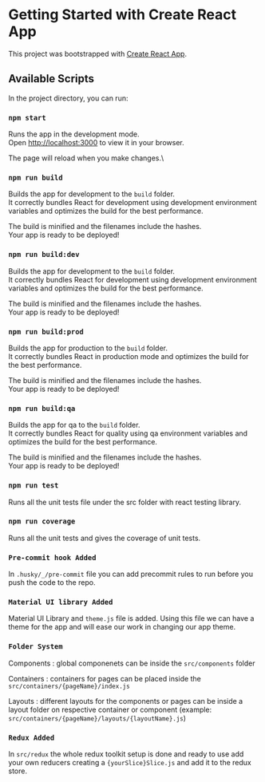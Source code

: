 # Getting Started with Create React App

This project was bootstrapped with [Create React App](https://github.com/facebook/create-react-app).

## Available Scripts

In the project directory, you can run:

### `npm start`

Runs the app in the development mode.\
Open [http://localhost:3000](http://localhost:3000) to view it in your browser.

The page will reload when you make changes.\

### `npm run build`

Builds the app for development to the `build` folder.\
It correctly bundles React for development using development environment variables and optimizes the build for the best performance.

The build is minified and the filenames include the hashes.\
Your app is ready to be deployed!

### `npm run build:dev`

Builds the app for development to the `build` folder.\
It correctly bundles React for development using development environment variables and optimizes the build for the best performance.

The build is minified and the filenames include the hashes.\
Your app is ready to be deployed!

### `npm run build:prod`

Builds the app for production to the `build` folder.\
It correctly bundles React in production mode and optimizes the build for the best performance.

The build is minified and the filenames include the hashes.\
Your app is ready to be deployed!

### `npm run build:qa`

Builds the app for qa to the `build` folder.\
It correctly bundles React for quality using qa environment variables and optimizes the build for the best performance.

The build is minified and the filenames include the hashes.\
Your app is ready to be deployed!

### `npm run test`

Runs all the unit tests file under the src folder with react testing library.

### `npm run coverage`

Runs all the unit tests and gives the coverage of unit tests.

### `Pre-commit hook Added`

In `.husky/_/pre-commit` file you can add precommit rules to run before you push the code to the repo.

### `Material UI library Added`

Material UI Library and `theme.js` file is added. Using this file we can have a theme for the app and will ease our work in changing our app theme.

### `Folder System`

Components : global componenets can be inside the `src/components` folder  

Containers : containers for pages can be placed inside the `src/containers/{pageName}/index.js`  

Layouts : different layouts for the components or pages can be inside a layout folder on respective container or component (example: `src/containers/{pageName}/layouts/{layoutName}.js`)  

### `Redux Added`

In `src/redux` the whole redux toolkit setup is done and ready to use add your own reducers  creating a `{yourSlice}Slice.js` and add it to the redux store.

